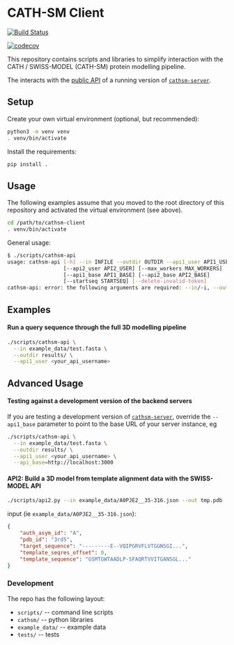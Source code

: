 
# CATH-SM Client

[![Build Status](https://travis-ci.org/CATH-SWISSMODEL/cathsm-client.svg?branch=master)](https://travis-ci.org/CATH-SWISSMODEL/cathsm-client)

[![codecov](https://codecov.io/gh/CATH-SWISSMODEL/cathsm-client/branch/master/graph/badge.svg)](https://codecov.io/gh/CATH-SWISSMODEL/cathsm-client)


This repository contains scripts and libraries to simplify interaction with the CATH / SWISS-MODEL (CATH-SM) protein modelling pipeline.

The interacts with the [public API](https://api01.cathdb.info/swagger) of a running version of [`cathsm-server`](https://github.com/CATH-SWISSMODEL/cathsm-server).

## Setup

Create your own virtual environment (optional, but recommended):

```bash
python3 -m venv venv
. venv/bin/activate
```

Install the requirements:

```bash
pip install .
```

## Usage

The following examples assume that you moved to the root directory of this repository and activated the virtual environment (see above).

```bash
cd /path/to/cathsm-client
. venv/bin/activate
```

General usage:

```bash
$ ./scripts/cathsm-api
usage: cathsm-api [-h] --in INFILE --outdir OUTDIR --api1_user API1_USER
                  [--api2_user API2_USER] [--max_workers MAX_WORKERS]
                  [--api1_base API1_BASE] [--api2_base API2_BASE]
                  [--startseq STARTSEQ] [--delete-invalid-token]
cathsm-api: error: the following arguments are required: --in/-i, --outdir/-o, --api1_user/-u
```

## Examples

#### Run a query sequence through the full 3D modelling pipeline

```bash
./scripts/cathsm-api \
  --in example_data/test.fasta \
  --outdir results/ \
  --api1_user <your_api_username>
```

## Advanced Usage

#### Testing against a development version of the backend servers

If you are testing a development version of [`cathsm-server`](https://github.com/CATH-SWISSMODEL/cathsm-server),
override the `--api1_base` parameter to point to the base URL of your server instance, eg

```bash
./scripts/cathsm-api \
  --in example_data/test.fasta \
  --outdir results/ \
  --api1_user <your_api_username> \
  --api_base=http://localhost:3000
```

#### API2: Build a 3D model from template alignment data with the SWISS-MODEL API

```bash
./scripts/api2.py --in example_data/A0PJE2__35-316.json --out tmp.pdb
```

input (ie `example_data/A0PJE2__35-316.json`):

```json
{
    "auth_asym_id": "A",
    "pdb_id": "3rd5",
    "target_sequence": "---------E--VQIPGRVFLVTGGNSGI...",
    "template_seqres_offset": 0,
    "template_sequence": "GSMTGWTAADLP-SFAQRTVVITGANSGL..."
}
```

### Development

The repo has the following layout:

* `scripts/` -- command line scripts
* `cathsm/` -- python libraries
* `example_data/` -- example data
* `tests/` -- tests
